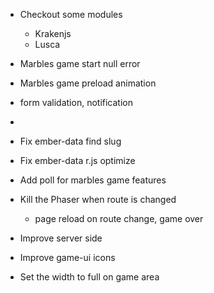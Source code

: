 * Checkout some modules
  * Krakenjs
  * Lusca

* Marbles game start null error
* Marbles game preload animation
* form validation, notification
* 

* Fix ember-data find slug
* Fix ember-data r.js optimize

* Add poll for marbles game features
* Kill the Phaser when route is changed
  - page reload on route change, game over

* Improve server side

* Improve game-ui icons
* Set the width to full on game area
